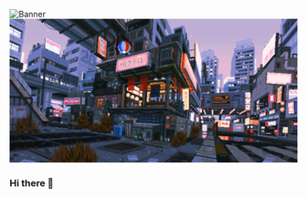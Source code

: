 ![Banner](https://raw.githubusercontent.com/Helbram/Helbram/master/assets/main.gif)
![Banner](https://raw.githubusercontent.com/Helbram/Helbram/master/assets/main2.gif)
### Hi there 👋

<!--
**Helbram/Helbram** is a ✨ _special_ ✨ repository because its `README.md` (this file) appears on your GitHub profile.

Here are some ideas to get you started:

- 🔭 I’m currently working on ...
- 🌱 I’m currently learning ...
- 👯 I’m looking to collaborate on ...
- 🤔 I’m looking for help with ...
- 💬 Ask me about ...
- 📫 How to reach me: ...
- 😄 Pronouns: ...
- ⚡ Fun fact: ...
-->
